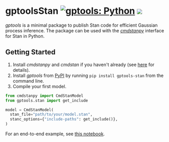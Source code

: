 # gptoolsStan [![gptools: Python](https://github.com/onnela-lab/gptools/actions/workflows/python.yml/badge.svg)](https://github.com/onnela-lab/gptools/actions/workflows/python.yml) [![](https://img.shields.io/pypi/v/gptools-stan)](https://pypi.org/project/gptools-stan)

*gptools* is a minimal package to publish Stan code for efficient Gaussian process inference. The package can be used with the [*cmdstanpy*](https://cmdstanpy.readthedocs.io/) interface for Stan in Python.

## Getting Started

1. Install *cmdstanpy* and *cmdstan* if you haven't already (see [here](https://cmdstanpy.readthedocs.io/en/v1.2.5/installation.html) for details).
2. Install *gptools* from [PyPI](https://pypi.org/project/gptools-stan/) by running `pip install gptools-stan` from the command line.
3. Compile your first model.

```python
from cmdstanpy import CmdStanModel
from gptools.stan import get_include

model = CmdStanModel(
  stan_file="path/to/your/model.stan",
  stanc_options={"include-paths": get_include()},
)
```

For an end-to-end example, see [this notebook](https://gptools-stan.readthedocs.io/docs/getting_started/getting_started.html).
